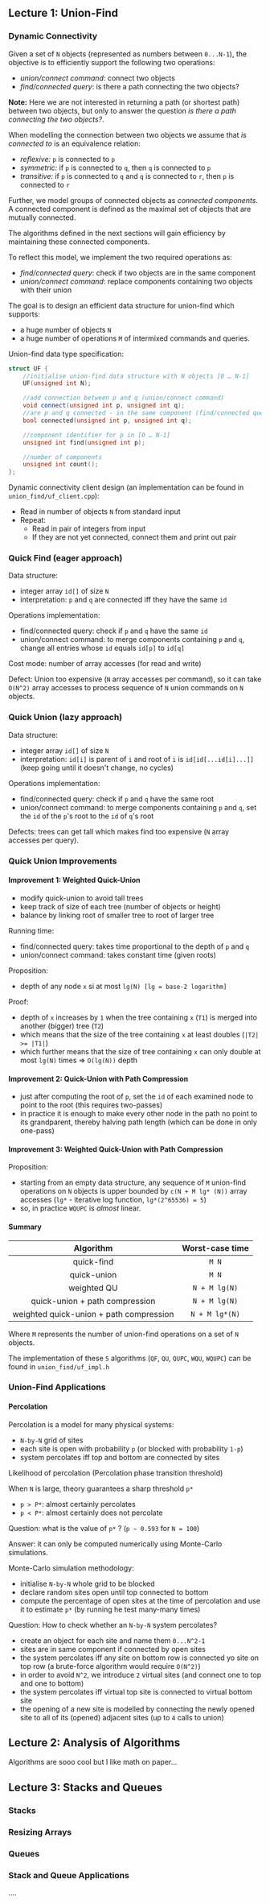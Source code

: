 ## Lecture 1: Union-Find

### Dynamic Connectivity

Given a set of `N` objects (represented as numbers between `0...N-1`), the objective is to efficiently support the following two operations:

* _union/connect command_: connect two objects
* _find/connected query_: is there a path connecting the two objects?

__Note:__ Here we are not interested in returning a path (or shortest path) between two objects,
but only to answer the question _is there a path connecting the two objects?_.

When modelling the connection between two objects we assume that _is connected to_ is an equivalence relation:

* _reflexive:_ `p` is connected to `p`
* _symmetric:_ if `p` is connected to `q`, then `q` is connected to `p`
* _transitive:_ if `p` is connected to `q` and `q` is connected to `r`, then `p` is connected to `r`

Further, we model groups of connected objects as _connected components_.
A connected component is defined as the maximal set of objects that are mutually connected.

The algorithms defined in the next sections will gain efficiency by maintaining these connected components.

To reflect this model, we implement the two required operations as:

* _find/connected query_: check if two objects are in the same component
* _union/connect command_: replace components containing two objects with their union

The goal is to design an efficient data structure for union-find which supports:

* a huge number of objects `N`
* a huge number of operations `M` of intermixed commands and queries.

Union-find data type specification:

```C++
struct UF {
    //initialise union-find data structure with N objects [0 … N-1]
    UF(unsigned int N);

    //add connection between p and q (union/connect command)
    void connect(unsigned int p, unsigned int q);
    //are p and q connected - in the same component (find/connected query)
    bool connected(unsigned int p, unsigned int q);

    //component identifier for p in [0 … N-1]
    unsigned int find(unsigned int p);

    //number of components
    unsigned int count();
};
```

Dynamic connectivity client design (an implementation can be found in `union_find/uf_client.cpp`):

* Read in number of objects `N` from standard input
* Repeat:
    * Read in pair of integers from input
    * If they are not yet connected, connect them and print out pair

### Quick Find (eager approach)

Data structure:

* integer array `id[]` of size `N`
* interpretation: `p` and `q` are connected iff they have the same `id`

Operations implementation:

* find/connected query: check if `p` and `q` have the same `id`
* union/connect command: to merge components containing `p` and `q`, change all entries whose `id` equals `id[p]` to `id[q]`

Cost mode: number of array accesses (for read and write)

Defect: Union too expensive (`N` array accesses per command), so it can take `O(N^2)` array accesses to process sequence of `N` union commands on `N` objects.

### Quick Union (lazy approach)

Data structure:

* integer array `id[]` of size `N`
* interpretation: `id[i]` is parent of `i` and root of `i` is `id[id[...id[i]...]]` (keep going until it doesn't change, no cycles)

Operations implementation:

* find/connected query: check if `p` and `q` have the same root
* union/connect command: to merge components containing `p` and `q`, set the `id` of the `p`'s root to the `id` of `q`'s root

Defects: trees can get tall which makes find too expensive (`N` array accesses per query).

### Quick Union Improvements

#### Improvement 1: Weighted Quick-Union

* modify quick-union to avoid tall trees
* keep track of size of each tree (number of objects or height)
* balance by linking root of smaller tree to root of larger tree

Running time:

* find/connected query: takes time proportional to the depth of `p` and `q`
* union/connect command: takes constant time (given roots)

Proposition: 

* depth of any node `x` si at most `lg(N) [lg = base-2 logarithm]`

Proof: 

* depth of `x` increases by `1` when the tree containing `x` (`T1`) is merged into another (bigger) tree (`T2`)
* which means that the size of the tree containing `x` at least doubles (`|T2| >= |T1|`)
* which further means that the size of tree containing `x` can only double at most `lg(N)` times => `O(lg(N))` depth

#### Improvement 2: Quick-Union with Path Compression

* just after computing the root of `p`, set the `id` of each examined node to point to the root (this requires two-passes)
* in practice it is enough to make every other node in the path no point to its grandparent, thereby halving path length (which can be done in only one-pass)

#### Improvement 3: Weighted Quick-Union with Path Compression

Proposition:

* starting from an empty data structure, any sequence of `M` union-find operations on `N` objects is upper bounded by `c(N + M lg* (N))` array accesses (`lg*` - iterative log function, `lg*(2^65536) = 5`)
* so, in practice `WQUPC` is _almost_ linear.

#### Summary

Algorithm | Worst-case time
|:----------:|:-----------:|
| quick-find | `M N` |
| quick-union | `M N` |
| weighted QU | `N + M lg(N)` |
| quick-union + path compression | `N + M lg(N)` |
| weighted quick-union + path compression | `N + M lg*(N)` |
Where `M` represents the number of union-find operations on a set of `N` objects.

The implementation of these `5` algorithms (`QF`, `QU`, `QUPC`, `WQU`, `WQUPC`) can be found in `union_find/uf_impl.h`

### Union-Find Applications

#### Percolation

Percolation is a model for many physical systems:

* `N-by-N` grid of sites
* each site is open with probability `p` (or blocked with probability `1-p`)
* system percolates iff top and bottom are connected by sites

Likelihood of percolation (Percolation phase transition threshold)

When `N` is large, theory guarantees a sharp threshold `p*`

* `p > P*`: almost certainly percolates
* `p < P*`: almost certainly does not percolate

Question: what is the value of `p*` ? (`p ~ 0.593` for `N = 100`)

Answer: it can only be computed numerically using Monte-Carlo simulations.

Monte-Carlo simulation methodology:

* initialise `N-by-N` whole grid to be blocked
* declare random sites open until top connected to bottom
* compute the percentage of open sites at the time of percolation and use it to estimate `p*` (by running he test many-many times)

Question: How to check whether an `N-by-N` system percolates?

* create an object for each site and name them `0...N^2-1`
* sites are in same component if connected by open sites
* the system percolates iff any site on bottom row is connected yo site on top row (a brute-force algorithm would require `O(N^2)`)
* in order to avoid `N^2`, we introduce `2` virtual sites (and connect one to top and one to bottom)
* the system percolates iff virtual top site is connected to virtual bottom site
* the opening of a new site is modelled by connecting the newly opened site to all of its (opened) adjacent sites (up to `4` calls to union)

## Lecture 2: Analysis of Algorithms

Algorithms are sooo cool but I like math on paper...

## Lecture 3: Stacks and Queues

### Stacks

### Resizing Arrays

### Queues

### Stack and Queue Applications

....
